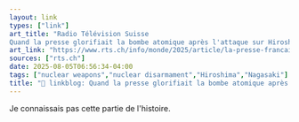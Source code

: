 ```yaml
---
layout: link
types: ["link"]
art_title: "Radio Télévision Suisse
Quand la presse glorifiait la bombe atomique après l'attaque sur Hiroshima"
art_link: "https://www.rts.ch/info/monde/2025/article/la-presse-francaise-glorifiait-la-bombe-atomique-apres-hiroshima-en-1945-28960341.html?rts_source=rss_t"
sources: ["rts.ch"]
date: 2025-08-05T06:56:34-04:00
tags: ["nuclear weapons","nuclear disarmament","Hiroshima","Nagasaki"]
title: "🔗 linkblog: Quand la presse glorifiait la bombe atomique après l'attaque sur Hiroshima"
---
```

Je connaissais pas cette partie de l'histoire.